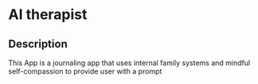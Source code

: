 # AI therapist

## Description

This App is a journaling app that uses internal family systems and mindful self-compassion to provide user with a prompt
